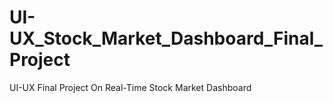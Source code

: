 # UI-UX_Stock_Market_Dashboard_Final_Project
UI-UX Final Project On Real-Time Stock Market Dashboard
